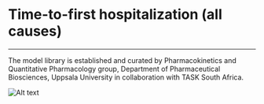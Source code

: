 # Time-to-first hospitalization (all causes)
-------------------------

The model library is established and curated by Pharmacokinetics and Quantitative Pharmacology group, Department of Pharmaceutical Biosciences, Uppsala University in collaboration with TASK South Africa.

![Alt text](../model-library.github.io/about/BCG.png "BCG")

